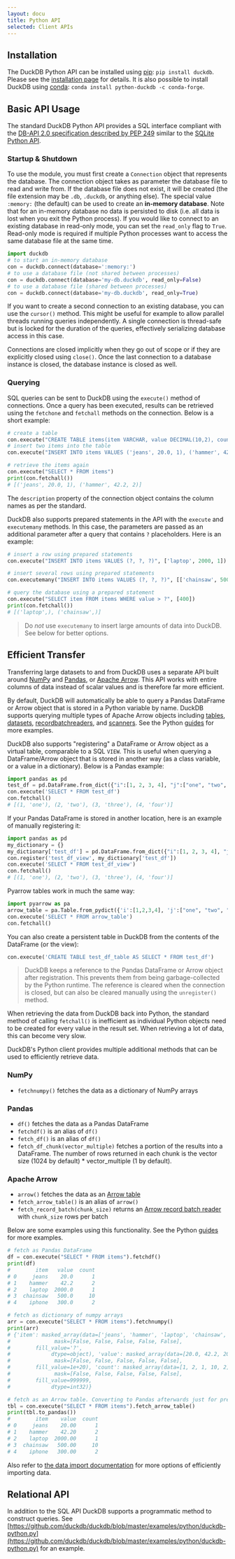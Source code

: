 ```yaml
---
layout: docu
title: Python API
selected: Client APIs
---
```

## Installation
The DuckDB Python API can be installed using [pip](https://pip.pypa.io): `pip install duckdb`. Please see the [installation page](../installation?environment=python) for details. It is also possible to install DuckDB using [conda](https://docs.conda.io): `conda install python-duckdb -c conda-forge`.

## Basic API Usage
The standard DuckDB Python API provides a SQL interface compliant with the [DB-API 2.0 specification described by PEP 249](https://www.python.org/dev/peps/pep-0249/) similar to the [SQLite Python API](https://docs.python.org/3.7/library/sqlite3.html).

### Startup & Shutdown
To use the module, you must first create a `Connection` object that represents the database. The connection object takes as parameter the database file to read and write from. If the database file does not exist, it will be created (the file extension may be `.db`, `.duckdb`, or anything else). The special value `:memory:` (the default) can be used to create an **in-memory database**. Note that for an in-memory database no data is persisted to disk (i.e. all data is lost when you exit the Python process). If you would like to connect to an existing database in read-only mode, you can set the `read_only` flag to `True`. Read-only mode is required if multiple Python processes want to access the same database file at the same time.

```python
import duckdb
# to start an in-memory database
con = duckdb.connect(database=':memory:')
# to use a database file (not shared between processes)
con = duckdb.connect(database='my-db.duckdb', read_only=False)
# to use a database file (shared between processes)
con = duckdb.connect(database='my-db.duckdb', read_only=True)
```
If you want to create a second connection to an existing database, you can use the `cursor()` method. This might be useful for example to allow parallel threads running queries independently. A single connection is thread-safe but is locked for the duration of the queries, effectively serializing database access in this case. 

Connections are closed implicitly when they go out of scope or if they are explicitly closed using `close()`.  Once the last connection to a database instance is closed, the database instance is closed as well.

### Querying
SQL queries can be sent to DuckDB using the `execute()` method of connections. Once a query has been executed, results can be retrieved using the `fetchone` and `fetchall` methods on the connection. Below is a short example:

```python
# create a table
con.execute("CREATE TABLE items(item VARCHAR, value DECIMAL(10,2), count INTEGER)")
# insert two items into the table
con.execute("INSERT INTO items VALUES ('jeans', 20.0, 1), ('hammer', 42.2, 2)")

# retrieve the items again
con.execute("SELECT * FROM items")
print(con.fetchall())
# [('jeans', 20.0, 1), ('hammer', 42.2, 2)]
```

The `description` property of the connection object contains the column names as per the standard.

DuckDB also supports prepared statements in the API with the `execute` and `executemany` methods. In this case, the parameters are passed as an additional parameter after a query that contains `?` placeholders. Here is an example:
```python
# insert a row using prepared statements
con.execute("INSERT INTO items VALUES (?, ?, ?)", ['laptop', 2000, 1])

# insert several rows using prepared statements
con.executemany("INSERT INTO items VALUES (?, ?, ?)", [['chainsaw', 500, 10], ['iphone', 300, 2]] )

# query the database using a prepared statement
con.execute("SELECT item FROM items WHERE value > ?", [400])
print(con.fetchall())
# [('laptop',), ('chainsaw',)]

```

> Do *not* use `executemany` to insert large amounts of data into DuckDB. See below for better options.

## Efficient Transfer
Transferring large datasets to and from DuckDB uses a separate API built around [NumPy](https://numpy.org) and [Pandas](https://pandas.pydata.org), or [Apache Arrow](https://arrow.apache.org/). This API works with entire columns of data instead of scalar values and is therefore far more efficient. 

By default, DuckDB will automatically be able to query a Pandas DataFrame or Arrow object that is stored in a Python variable by name. DuckDB supports querying multiple types of Apache Arrow objects including [tables](https://arrow.apache.org/docs/python/generated/pyarrow.Table.html), [datasets](https://arrow.apache.org/docs/python/generated/pyarrow.dataset.Dataset.html), [recordbatchreaders](https://arrow.apache.org/docs/python/generated/pyarrow.ipc.RecordBatchStreamReader.html), and [scanners](https://arrow.apache.org/docs/python/generated/pyarrow.dataset.Scanner.html). See the Python [guides](/docs/guides/index#python-client) for more examples.

DuckDB also supports "registering" a DataFrame or Arrow object as a virtual table, comparable to a SQL `VIEW`. This is useful when querying a DataFrame/Arrow object that is stored in another way (as a class variable, or a value in a dictionary). Below is a Pandas example:

```python
import pandas as pd
test_df = pd.DataFrame.from_dict({"i":[1, 2, 3, 4], "j":["one", "two", "three", "four"]})
con.execute('SELECT * FROM test_df')
con.fetchall()
# [(1, 'one'), (2, 'two'), (3, 'three'), (4, 'four')]
```

If your Pandas DataFrame is stored in another location, here is an example of manually registering it:
```python
import pandas as pd
my_dictionary = {}
my_dictionary['test_df'] = pd.DataFrame.from_dict({"i":[1, 2, 3, 4], "j":["one", "two", "three", "four"]})
con.register('test_df_view', my_dictionary['test_df'])
con.execute('SELECT * FROM test_df_view')
con.fetchall()
# [(1, 'one'), (2, 'two'), (3, 'three'), (4, 'four')]
```

Pyarrow tables work in much the same way:
```python
import pyarrow as pa
arrow_table = pa.Table.from_pydict({'i':[1,2,3,4], 'j':["one", "two", "three", "four"]})
con.execute('SELECT * FROM arrow_table')
con.fetchall()
```

You can also create a persistent table in DuckDB from the contents of the DataFrame (or the view):
```python
con.execute('CREATE TABLE test_df_table AS SELECT * FROM test_df')
```
> DuckDB keeps a reference to the Pandas DataFrame or Arrow object after registration. This prevents them from being garbage-collected by the Python runtime. The reference is cleared when the connection is closed, but can also be cleared manually using the `unregister()` method.

When retrieving the data from DuckDB back into Python, the standard method of calling `fetchall()` is inefficient as individual Python objects need to be created for every value in the result set. When retrieving a lot of data, this can become very slow.

DuckDB's Python client provides multiple additional methods that can be used to efficiently retrieve data.
### NumPy
* `fetchnumpy()` fetches the data as a dictionary of NumPy arrays

### Pandas
* `df()` fetches the data as a Pandas DataFrame
* `fetchdf()` is an alias of `df()`
* `fetch_df()` is an alias of `df()`
* `fetch_df_chunk(vector_multiple)` fetches a portion of the results into a DataFrame. The number of rows returned in each chunk is the vector size (1024 by default) * vector_multiple (1 by default).

### Apache Arrow
* `arrow()` fetches the data as an [Arrow table](https://arrow.apache.org/docs/python/generated/pyarrow.Table.html)
* `fetch_arrow_table()` is an alias of `arrow()`
* `fetch_record_batch(chunk_size)` returns an [Arrow record batch reader](https://arrow.apache.org/docs/python/generated/pyarrow.ipc.RecordBatchStreamReader.html) with `chunk_size` rows per batch 


Below are some examples using this functionality. See the Python [guides](../guides/index#python-client) for more examples.

```python
# fetch as Pandas DataFrame
df = con.execute("SELECT * FROM items").fetchdf()
print(df)
#        item   value  count
# 0     jeans    20.0      1
# 1    hammer    42.2      2
# 2    laptop  2000.0      1
# 3  chainsaw   500.0     10
# 4    iphone   300.0      2

# fetch as dictionary of numpy arrays
arr = con.execute("SELECT * FROM items").fetchnumpy()
print(arr)
# {'item': masked_array(data=['jeans', 'hammer', 'laptop', 'chainsaw', 'iphone'],
#              mask=[False, False, False, False, False],
#        fill_value='?',
#             dtype=object), 'value': masked_array(data=[20.0, 42.2, 2000.0, 500.0, 300.0],
#              mask=[False, False, False, False, False],
#        fill_value=1e+20), 'count': masked_array(data=[1, 2, 1, 10, 2],
#              mask=[False, False, False, False, False],
#        fill_value=999999,
#             dtype=int32)}

# fetch as an Arrow table. Converting to Pandas afterwards just for pretty printing
tbl = con.execute("SELECT * FROM items").fetch_arrow_table()
print(tbl.to_pandas())
#        item    value  count
# 0     jeans    20.00      1
# 1    hammer    42.20      2
# 2    laptop  2000.00      1
# 3  chainsaw   500.00     10
# 4    iphone   300.00      2

```

Also refer to [the data import documentation](../data/overview) for more options of efficiently importing data.


## Relational API
In addition to the SQL API DuckDB supports a programmatic method to construct queries. See [https://github.com/duckdb/duckdb/blob/master/examples/python/duckdb-python.py](https://github.com/duckdb/duckdb/blob/master/examples/python/duckdb-python.py) for an example.
